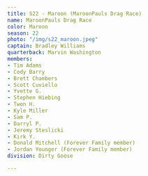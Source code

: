 ```yaml
---
title: S22 - Maroon (MaroonPauls Drag Race)
name: MaroonPauls Drag Race
color: Maroon
season: 22
photo: "/img/s22_maroon.jpeg"
captain: Bradley Williams
quarterback: Marvin Washington
members:
- Tim Adams
- Cody Barry
- Brett Chambers
- Scott Cuviello
- Yvette G.
- Stephen Hiebing
- Twon H.
- Kyle Miller
- Sam P.
- Darryl P.
- Jeremy Steslicki
- Kirk Y.
- Donald Mitchell (Forever Family member)
- Jordan Younger (Forever Family member)
division: Dirty Goose

---
```

